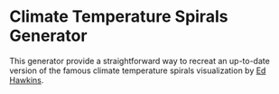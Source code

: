 # Climate Temperature Spirals Generator
This generator provide a straightforward way to recreat an up-to-date version of the famous climate temperature spirals visualization by [Ed Hawkins](http://www.climate-lab-book.ac.uk/spirals/).
